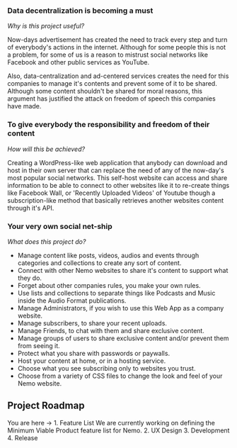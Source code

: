 ### Data decentralization is becoming a must
*Why is this project useful?*

Now-days advertisement has created the need to track every step and turn of everybody's actions in the internet. Although for some people this is not a problem, for some of us is a reason to mistrust social networks like Facebook and other public services as YouTube.

Also, data-centralization and ad-centered services creates the need for this companies to  manage it's contents and prevent some of it to be shared. Although some content shouldn't be shared for moral reasons, this argument has justified the attack on freedom of speech this companies have made.


### To give everybody the responsibility and freedom of their content
*How will this be achieved?*

Creating a WordPress-like web application that anybody can download and host in their own server that can replace the need of any of the now-day's most popular social networks. This self-host website can access and share information to be able to connect to other websites like it to re-create things like Facebook Wall, or 'Recently Uploaded Videos' of Youtube though a subscription-like method that basically retrieves another websites content through it's API.


### Your very own social net-ship
*What does this project do?*

* Manage content like posts, videos, audios and events through categories and collections to create any sort of content.
* Connect with other Nemo websites to share it's content to support what they do. 
* Forget about other companies rules, you make your own rules. 
* Use lists and collections to separate things like Podcasts and Music inside the Audio Format publications.
* Manage Administrators, if you wish to use this Web App as a company website.
* Manage subscribers, to share your recent uploads.
* Manage Friends, to chat with them and share exclusive content.
* Manage groups of users to share exclusive content and/or prevent them from seeing it.
* Protect what you share with passwords or paywalls.
* Host your content at home, or in a hosting service.
* Choose what you see subscribing only to websites you trust.
* Choose from a variety of CSS files to change the look and feel of your Nemo website.


## Project Roadmap

You are here → 1. Feature List
We are currently working on defining the Minimum Viable Product feature list for Nemo.
2. UX Design
3. Development
4. Release
